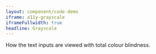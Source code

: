 ```yaml
---
layout: component/code-demo
iframe: a11y-grayscale
iframeFullwidth: true
headline: Grayscale
---
```



How the text inputs are viewed with total colour blindness.
